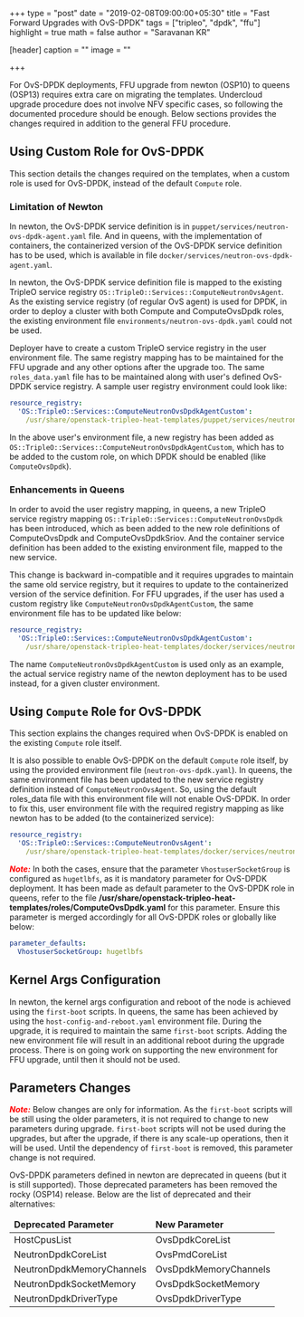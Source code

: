 +++
type = "post"
date = "2019-02-08T09:00:00+05:30"
title = "Fast Forward Upgrades with OvS-DPDK"
tags = ["tripleo", "dpdk", "ffu"]
highlight = true
math = false
author = "Saravanan KR"

[header]
  caption = ""
  image = ""

+++

For OvS-DPDK deployments, FFU upgrade from newton (OSP10) to queens (OSP13)
requires extra care on migrating the templates. Undercloud upgrade procedure
does not involve NFV specific cases, so following the documented procedure
should be enough. Below sections provides the changes required in addition to
the general FFU procedure.

## Using Custom Role for OvS-DPDK

This section details the changes required on the templates, when a custom role
is used for OvS-DPDK, instead of the default `Compute` role.

### Limitation of Newton

In newton, the OvS-DPDK service definition is in
`puppet/services/neutron-ovs-dpdk-agent.yaml` file. And in queens, with the
implementation of containers, the containerized version of the OvS-DPDK
service definition has to be used, which is available in file
`docker/services/neutron-ovs-dpdk-agent.yaml`.

In newton, the OvS-DPDK service definition file is mapped to the existing
TripleO service registry `OS::TripleO::Services::ComputeNeutronOvsAgent`.
As the existing service registry (of regular OvS agent) is used for DPDK, in
order to deploy a cluster with both Compute and ComputeOvsDpdk roles, the
existing environment file `environments/neutron-ovs-dpdk.yaml` could not
be used.

Deployer have to create a custom TripleO service registry in the user
environment file. The same registry mapping has to be maintained for the FFU
upgrade and any other options after the upgrade too. The same
`roles_data.yaml` file has to be maintained along with user's defined
OvS-DPDK service registry. A sample user registry environment could look like:

```yaml
resource_registry:
  'OS::TripleO::Services::ComputeNeutronOvsDpdkAgentCustom':
    /usr/share/openstack-tripleo-heat-templates/puppet/services/neutron-ovs-dpdk-agent.yaml
```

In the above user's environment file, a new registry has been added as
`OS::TripleO::Services::ComputeNeutronOvsDpdkAgentCustom`, which has to be
added to the custom role, on which DPDK should be enabled (like
`ComputeOvsDpdk`).


### Enhancements in Queens

In order to avoid the user registry mapping, in queens, a new TripleO service
registry mapping `OS::TripleO::Services::ComputeNeutronOvsDpdk` has been
introduced, which as been added to the new role definitions of ComputeOvsDpdk
and ComputeOvsDpdkSriov. And the container service definition has been added
to the existing environment file, mapped to the new service.

This change is backward in-compatible and it requires upgrades to maintain the
same old service registry, but it requires to update to the containerized
version of the service definition. For FFU upgrades, if the user has used a
custom registry like `ComputeNeutronOvsDpdkAgentCustom`, the same environment
file has to be updated like below:

```yaml
resource_registry:
  'OS::TripleO::Services::ComputeNeutronOvsDpdkAgentCustom':
    /usr/share/openstack-tripleo-heat-templates/docker/services/neutron-ovs-dpdk-agent.yaml
```

The name `ComputeNeutronOvsDpdkAgentCustom` is used only as an example, the
actual service registry name of the newton deployment has to be used instead,
for a given cluster environment.

## Using `Compute` Role for OvS-DPDK

This section explains the changes required when OvS-DPDK is enabled on the
existing `Compute` role itself.

It is also possible to enable OvS-DPDK on the default `Compute` role itself,
by using the provided environment file (`neutron-ovs-dpdk.yaml`). In queens,
the same environment file has been updated to the new service registry
definition instead of `ComputeNeutronOvsAgent`. So, using the default
roles_data file with this environment file will not enable OvS-DPDK. In order
to fix this, user environment file with the required registry mapping as like
newton has to be added (to the containerized service):

```yaml
resource_registry:
  'OS::TripleO::Services::ComputeNeutronOvsAgent':
    /usr/share/openstack-tripleo-heat-templates/docker/services/neutron-ovs-dpdk-agent.yaml
```

<span style='color:red;'>**_Note:_**</span> In both the cases, ensure that the
parameter `VhostuserSocketGroup` is configured as `hugetlbfs`, as it is
mandatory parameter for OvS-DPDK deployment. It has been made as default
parameter to the OvS-DPDK role in queens, refer to the file
<b>/usr/share/openstack-tripleo-heat-templates/roles/ComputeOvsDpdk.yaml</b>
for this parameter. Ensure this parameter is merged accordingly for all
OvS-DPDK roles or globally like below:

```yaml
parameter_defaults:
  VhostuserSocketGroup: hugetlbfs
```

## Kernel Args Configuration

In newton, the kernel args configuration and reboot of the node is achieved
using the `first-boot` scripts. In queens, the same has been achieved by using
the `host-config-and-reboot.yaml` environment file. During the upgrade, it is
required to maintain the same `first-boot` scripts. Adding the new environment
file will result in an additional reboot during the upgrade process. There is
on going work on supporting the new environment for FFU upgrade, until then it
should not be used.


## Parameters Changes

<span style='color:red;'>**_Note:_**</span> Below changes are only for
information. As the `first-boot` scripts will be still using the older
parameters, it is not required to change to new parameters during upgrade.
`first-boot` scripts will not be used during the upgrades, but after the
upgrade, if there is any scale-up operations, then it will be used. Until the
dependency of `first-boot`  is removed, this parameter change is not required.

OvS-DPDK parameters defined in newton are deprecated in queens (but it is
still supported). Those deprecated parameters has been removed the rocky
(OSP14) release. Below are the list of deprecated and their alternatives:

<table class="table"> <thead> <tr><td><b>Deprecated
Parameter</b></td><td><b>New Parameter</b></td></tr> </thead> <tbody>
<tr><td>HostCpusList</td><td>OvsDpdkCoreList</td></tr>
<tr><td>NeutronDpdkCoreList</td><td>OvsPmdCoreList</td></tr>
<tr><td>NeutronDpdkMemoryChannels</td><td>OvsDpdkMemoryChannels</td></tr>
<tr><td>NeutronDpdkSocketMemory</td><td>OvsDpdkSocketMemory</td></tr>
<tr><td>NeutronDpdkDriverType</td><td>OvsDpdkDriverType</td></tr> </tbody>
</table>

